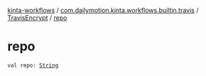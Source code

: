 [kinta-workflows](../../index.md) / [com.dailymotion.kinta.workflows.builtin.travis](../index.md) / [TravisEncrypt](index.md) / [repo](./repo.md)

# repo

`val repo: `[`String`](https://kotlinlang.org/api/latest/jvm/stdlib/kotlin/-string/index.html)